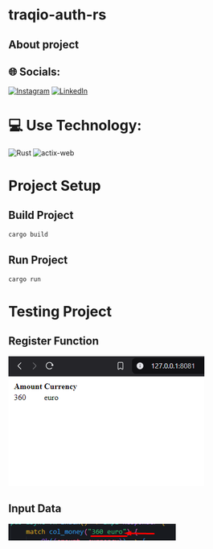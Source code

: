 # traqio-auth-rs
## About project

## 🌐 Socials:
[![Instagram](https://img.shields.io/badge/Instagram-%23E4405F.svg?logo=Instagram&logoColor=white)](https://instagram.com/i.karakhan) [![LinkedIn](https://img.shields.io/badge/LinkedIn-%230077B5.svg?logo=linkedin&logoColor=white)](https://www.linkedin.com/in/inal-garali-876a29313/)

# 💻 Use Technology:
![Rust](https://img.shields.io/badge/rust-%23000000.svg?style=for-the-badge&logo=rust&logoColor=white)
![actix-web](https://styles.redditmedia.com/t5_jvudr/styles/communityIcon_ma7ohj74nc111.png)

# Project Setup
## Build Project
```sh
cargo build
```
## Run Project
```sh
cargo run
```
# Testing Project
## Register Function
<img src="./guide/image.png">

## Input Data
<img src="./guide/image-1.png">
